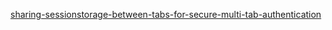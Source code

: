 [sharing-sessionstorage-between-tabs-for-secure-multi-tab-authentication](https://blog.guya.net/2015/06/12/sharing-sessionstorage-between-tabs-for-secure-multi-tab-authentication/)
